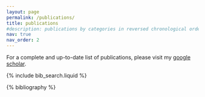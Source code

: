 ```yaml
---
layout: page
permalink: /publications/
title: publications
#description: publications by categories in reversed chronological order. generated by jekyll-scholar.
nav: true
nav_order: 2
---
```


<!-- _pages/publications.md -->

<!-- Bibsearch Feature -->

For a complete and up-to-date list of publications, please visit my [google scholar](https://scholar.google.com/citations?user=xYUxMF0AAAAJ&hl=en).

{% include bib_search.liquid %}

<div class="publications">

{% bibliography %}

</div>
